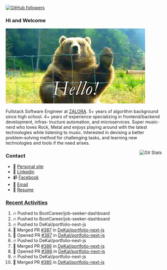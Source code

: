 [![GitHub followers](https://img.shields.io/github/followers/DeKal?label=Follow%20at%20GitHub&style=for-the-badge)](https://github.com/DeKal)

### Hi and Welcome 
<img src="https://github.com/DeKal/DeKal/blob/master/images/bear_hi.gif?raw=true" width="450px">

Fullstack Software Engineer at [ZALORA](https://github.com/zalora/). 5+ years of algorithm background since high school. 4+ years of experience specializing in frontend/backend development, infras‐ tructure automation, and microservices. Super music‐nerd who loves Rock, Metal and enjoys playing around with the latest technologies while listening to music. Interested in devising a better problem‐solving method for challenging tasks, and learning new technologies and tools if the need arises.


<a href="https://phatho-folio.now.sh/"><img alt="Git Stats" src="https://github-readme-stats.vercel.app/api?username=DeKal&show_icons=true&theme=merko&count_private=true" align="right" height="190" /></a>


### Contact

- 💬 [Personal site](https://phatho-folio.now.sh/)
- 🔗 [Linkedin](https://www.linkedin.com/in/phat-ho/)
- 📹 [Facebook](https://www.facebook.com/dekal.dev)
- 📧 <a href="mailto:hohuuphat22@gmail.com">Email</a>
- 📄 <a id="raw-url" href="https://raw.githubusercontent.com/DeKal/DeKal/master/cv/dekal.pdf">Resume</a>


### [Recent Activities](https://github.com/DeKal/github-activity-readme)
<!--START_SECTION:activity-->
1. 🔥 Pushed to BootCareer/job-seeker-dashboard
2. 🔥 Pushed to BootCareer/job-seeker-dashboard
3. 🔥 Pushed to DeKal/portfolio-next-js
4. 🎉 Merged PR [#387](https://github.com/DeKal/portfolio-next-js/pull/387) in [DeKal/portfolio-next-js](https://github.com/DeKal/portfolio-next-js)
5. 💪 Opened PR [#387](https://github.com/DeKal/portfolio-next-js/pull/387) in [DeKal/portfolio-next-js](https://github.com/DeKal/portfolio-next-js)
6. 🔥 Pushed to DeKal/portfolio-next-js
7. 🎉 Merged PR [#386](https://github.com/DeKal/portfolio-next-js/pull/386) in [DeKal/portfolio-next-js](https://github.com/DeKal/portfolio-next-js)
8. 💪 Opened PR [#386](https://github.com/DeKal/portfolio-next-js/pull/386) in [DeKal/portfolio-next-js](https://github.com/DeKal/portfolio-next-js)
9. 🔥 Pushed to DeKal/portfolio-next-js
10. 🎉 Merged PR [#385](https://github.com/DeKal/portfolio-next-js/pull/385) in [DeKal/portfolio-next-js](https://github.com/DeKal/portfolio-next-js)
<!--END_SECTION:activity-->